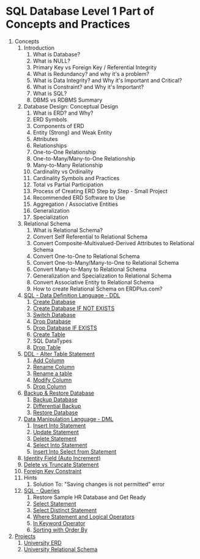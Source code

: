 # SQL Database Level 1 Part of Concepts and Practices

1. Concepts
    1. Introduction
        1. What is Database?
        2. What is NULL?
        3. Primary Key vs Foreign Key / Referential Integrity
        4. What is Redundancy? and why it's a problem?
        5. What is Data Integrity? and Why it's Important and Critical?
        6. What is Constraint? and Why it's Important?
        7. What is SQL?
        8. DBMS vs RDBMS Summary
    2. Database Design: Conceptual Design
        1. What is ERD? and Why?
        2. ERD Symbols
        3. Components of ERD
        4. Entity (Strong) and Weak Entity
        5. Attributes
        6. Relationships
        7. One-to-One Relationship
        8. One-to-Many/Many-to-One Relationship
        9. Many-to-Many Relationship
        10. Cardinality vs Ordinality
        11. Cardinality Symbols and Practices
        12. Total vs Partial Participation
        13. Process of Creating ERD Step by Step - Small Project
        14. Recommended ERD Software to Use
        15. Aggregation / Associative Entities
        16. Generalization
        17. Specialization
    3. Relational Schema
        1. What is Relational Schema?
        2. Convert Self Referential to Relational Schema
        3. Convert Composite-Multivalued-Derived Attributes to Relational Schema
        4. Convert One-to-One to Relational Schema
        5. Convert One-to-Many/Many-to-One to Relational Schema
        6. Convert Many-to-Many to Relational Schema
        7. Generalization and Specialization to Relational Schema
        8. Convert Associative Entity to Relational Schema
        9. How to create Relational Schema on ERDPlus.com?
    4. [SQL - Data Definition Language - DDL](src/_1_concepts/_1_1_sql_data_definition_language_ddl)
        1. [Create Database](src/_1_concepts/_1_1_sql_data_definition_language_ddl/_1_1_1_create_database)
        2. [Create Database IF NOT EXISTS](src/_1_concepts/_1_1_sql_data_definition_language_ddl/_1_1_2_create_database_if_not_exists)
        3. [Switch Database](src/_1_concepts/_1_1_sql_data_definition_language_ddl/_1_1_3_switch_database)
        4. [Drop Database](src/_1_concepts/_1_1_sql_data_definition_language_ddl/_1_1_4_drop_database)
        5. [Drop Database IF EXISTS](src/_1_concepts/_1_1_sql_data_definition_language_ddl/_1_1_5_drop_database_if_exists)
        6. [Create Table](src/_1_concepts/_1_1_sql_data_definition_language_ddl/_1_1_6_create_table)
        7. SQL DataTypes
        8. [Drop Table](src/_1_concepts/_1_1_sql_data_definition_language_ddl/_1_1_8_drop_table)
    5. [DDL - Alter Table Statement](src/_1_concepts/_1_2_ddl_alter_table_statement)
        1. [Add Column](src/_1_concepts/_1_2_ddl_alter_table_statement/_1_2_1_add_column)
        2. [Rename Column](src/_1_concepts/_1_2_ddl_alter_table_statement/_1_2_2_rename_column)
        3. [Rename a table](src/_1_concepts/_1_2_ddl_alter_table_statement/_1_2_3_rename_a_table)
        4. [Modify Column](src/_1_concepts/_1_2_ddl_alter_table_statement/_1_2_4_modify_column)
        5. [Drop Column](src/_1_concepts/_1_2_ddl_alter_table_statement/_1_2_5_delete_column)
    6. [Backup & Restore Database](src/_1_concepts/_1_3_backup_and_restore_database)
        1. [Backup Database](src/_1_concepts/_1_3_backup_and_restore_database/_1_3_1_backup_database)
        2. [Differential Backup](src/_1_concepts/_1_3_backup_and_restore_database/_1_3_2_differential_backup)
        3. [Restore Database](src/_1_concepts/_1_3_backup_and_restore_database/_1_3_3_restore_database)
    7. [Data Manipulation Language - DML](src/_1_concepts/_1_4_data_manipulation_language_dml)
        1. [Insert Into Statement](src/_1_concepts/_1_4_data_manipulation_language_dml/_1_4_1_insert_into_statement)
        2. [Update Statement](src/_1_concepts/_1_4_data_manipulation_language_dml/_1_4_2_update_statement)
        3. [Delete Statement](src/_1_concepts/_1_4_data_manipulation_language_dml/_1_4_3_delete_statement)
        4. [Select Into Statement](src/_1_concepts/_1_4_data_manipulation_language_dml/_1_4_4_select_into_statement)
        5. [Insert Into Select from Statement](src/_1_concepts/_1_4_data_manipulation_language_dml/_1_4_5_select_into_select_from_statement)
    8. [Identity Field (Auto Increment)](src/_1_concepts/_1_5_identity_field)
    9. [Delete vs Truncate Statement](src/_1_concepts/_1_6_delete_vs_truncate_statement)
    10. [Foreign Key Constraint](src/_1_concepts/_1_7_foreign_key_constraint)
    11. Hints
        1. Solution To: "Saving changes is not permitted" error
    12. [SQL - Queries](src/_1_concepts/_1_8_sql_queries)
        1. Restore Sample HR Database and Get Ready
        2. [Select Statement](src/_1_concepts/_1_8_sql_queries/_1_8_2_select_statement)
        3. [Select Distinct Statement](src/_1_concepts/_1_8_sql_queries/_1_8_3_select_distinct_statement)
        4. [Where Statement and Logical Operators](src/_1_concepts/_1_8_sql_queries/_1_8_4_where_statement_and_logical_operators)
        5. [In Keyword Operator](src/_1_concepts/_1_8_sql_queries/_1_8_5_in_keyowrd_operator)
        6. [Sorting with Order By](src/_1_concepts/_1_8_sql_queries/_1_8_6_sorting_with_order_by)
2. [Projects](src/_2_projects)
    1. [University ERD](src/_2_projects/_2_1_university_erd)
    2. [University Relational Schema](src/_2_projects/_2_2_university_relational_schema)
